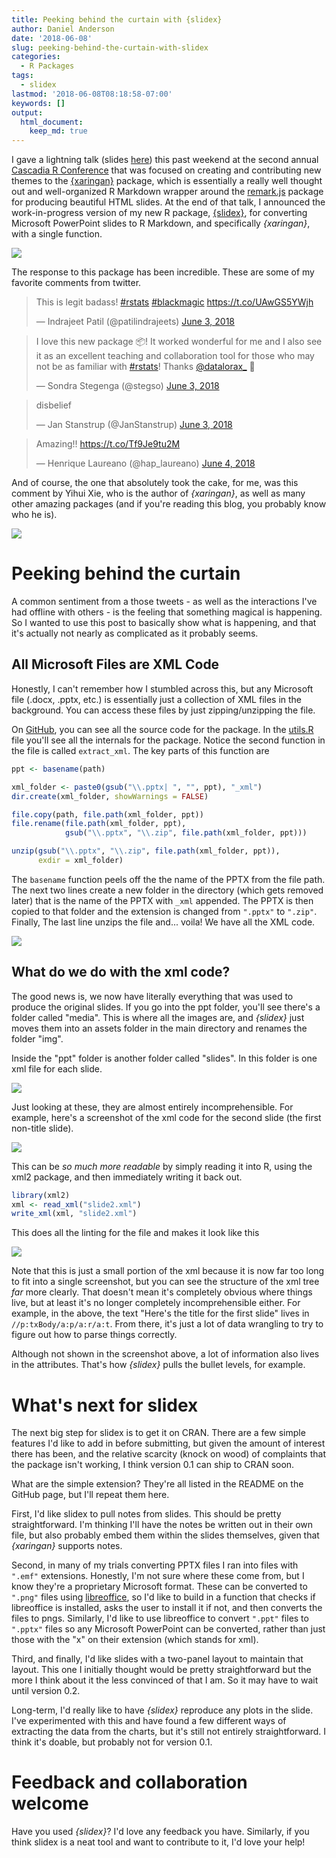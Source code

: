 ```yaml
---
title: Peeking behind the curtain with {slidex}
author: Daniel Anderson
date: '2018-06-08'
slug: peeking-behind-the-curtain-with-slidex
categories:
  - R Packages
tags:
  - slidex
lastmod: '2018-06-08T08:18:58-07:00'
keywords: []
output: 
  html_document:
    keep_md: true
---
```


I gave a lightning talk (slides [here](http://www.datalorax.com/talks/cascadia18/)) this past weekend at the second annual [Cascadia R Conference](https://cascadiarconf.com) that was focused on creating and contributing new themes to the [{xaringan}](https://github.com/yihui/xaringan) package, which is essentially a really well thought out and well-organized R Markdown wrapper around the [remark.js](https://github.com/gnab/remark) package for producing beautiful HTML slides. At the end of that talk, I announced the work-in-progress version of my new R package, [{slidex}](https://github.com/datalorax/slidex), for converting Microsoft PowerPoint slides to R Markdown, and specifically *{xaringan}*, with a single function. 

<img src="https://github.com/datalorax/slidex/raw/master/docs/slidex-preview.gif"/>

The response to this package has been incredible. These are some of my favorite comments from twitter.

<blockquote class="twitter-tweet" data-lang="en"><p lang="en" dir="ltr">This is legit badass! <a href="https://twitter.com/hashtag/rstats?src=hash&amp;ref_src=twsrc%5Etfw">#rstats</a> <a href="https://twitter.com/hashtag/blackmagic?src=hash&amp;ref_src=twsrc%5Etfw">#blackmagic</a> <a href="https://t.co/UAwGS5YWjh">https://t.co/UAwGS5YWjh</a></p>&mdash; Indrajeet Patil (@patilindrajeets) <a href="https://twitter.com/patilindrajeets/status/1003282765763305472?ref_src=twsrc%5Etfw">June 3, 2018</a></blockquote> <script async src="https://platform.twitter.com/widgets.js" charset="utf-8"></script> 

<blockquote class="twitter-tweet" data-lang="en"><p lang="en" dir="ltr">I love this new package 📦! It worked wonderful for me and I also see it as an excellent teaching and collaboration tool for those who may not be as familiar with <a href="https://twitter.com/hashtag/rstats?src=hash&amp;ref_src=twsrc%5Etfw">#rstats</a>! Thanks <a href="https://twitter.com/datalorax_?ref_src=twsrc%5Etfw">@datalorax_</a> 👏</p>&mdash; Sondra Stegenga (@stegso) <a href="https://twitter.com/stegso/status/1003287890065932288?ref_src=twsrc%5Etfw">June 3, 2018</a></blockquote> <script async src="https://platform.twitter.com/widgets.js" charset="utf-8"></script> 

<blockquote class="twitter-tweet" data-lang="en"><p lang="nl" dir="ltr">disbelief</p>&mdash; Jan Stanstrup (@JanStanstrup) <a href="https://twitter.com/JanStanstrup/status/1003390986964389898?ref_src=twsrc%5Etfw">June 3, 2018</a></blockquote> <script async src="https://platform.twitter.com/widgets.js" charset="utf-8"></script> 

<blockquote class="twitter-tweet" data-lang="en"><p lang="en" dir="ltr">Amazing!! <a href="https://t.co/Tf9Je9tu2M">https://t.co/Tf9Je9tu2M</a></p>&mdash; Henrique Laureano (@hap_laureano) <a href="https://twitter.com/hap_laureano/status/1003617692400738304?ref_src=twsrc%5Etfw">June 4, 2018</a></blockquote> <script async src="https://platform.twitter.com/widgets.js" charset="utf-8"></script> 


And of course, the one that absolutely took the cake, for me, was this comment by Yihui Xie, who is the author of *{xaringan}*, as well as many other amazing packages (and if you're reading this blog, you probably know who he is).

![](../2018-06-08-peeking-behind-the-curtain-with-slidex_files/img/yihui-comment.png)

# Peeking behind the curtain
A common sentiment from a those tweets - as well as the interactions I've had offline with others - is the feeling that something magical is happening. So I wanted to use this post to basically show what is happening, and that it's actually not nearly as complicated as it probably seems.

## All Microsoft Files are XML Code
Honestly, I can't remember how I stumbled across this, but any Microsoft file (.docx, .pptx, etc.) is essentially just a collection of XML files in the background. You can access these files by just zipping/unzipping the file. 

On [GitHub](https://github.com/datalorax/slidex/), you can see all the source code for the package. In the [utils.R](https://github.com/datalorax/slidex/blob/master/R/utils.R) file you'll see all the internals for the package. Notice the second function in the file is called `extract_xml`. The key parts of this function are


```r
ppt <- basename(path)

xml_folder <- paste0(gsub("\\.pptx| ", "", ppt), "_xml")
dir.create(xml_folder, showWarnings = FALSE)

file.copy(path, file.path(xml_folder, ppt))
file.rename(file.path(xml_folder, ppt),
            gsub("\\.pptx", "\\.zip", file.path(xml_folder, ppt)))

unzip(gsub("\\.pptx", "\\.zip", file.path(xml_folder, ppt)), 
      exdir = xml_folder)
```

The `basename` function peels off the the name of the PPTX from the file path. The next two lines create a new folder in the directory (which gets removed later) that is the name of the PPTX with `_xml` appended. The PPTX is then copied to that folder and the extension is changed from `".pptx"` to `".zip"`. Finally, The last line unzips the file and... voila! We have all the XML code.

![](../2018-06-08-peeking-behind-the-curtain-with-slidex_files/img/xml-code.png)

## What do we do with the xml code?
The good news is, we now have literally everything that was used to produce the original slides. If you go into the ppt folder, you'll see there's a folder called "media". This is where all the images are, and *{slidex}* just moves them into an assets folder in the main directory and renames the folder "img". 

Inside the "ppt" folder is another folder called "slides". In this folder is one xml file for each slide. 

![](../2018-06-08-peeking-behind-the-curtain-with-slidex_files/img/slide-xml.png)

Just looking at these, they are almost entirely incomprehensible. For example, here's a screenshot of the xml code for the second slide (the first non-title slide).

![](../2018-06-08-peeking-behind-the-curtain-with-slidex_files/img/jumbled-xml.png)

This can be *so much more readable* by simply reading it into R, using the xml2 package, and then immediately writing it back out.


```r
library(xml2)
xml <- read_xml("slide2.xml")
write_xml(xml, "slide2.xml")
```

This does all the linting for the file and makes it look like this

![](../2018-06-08-peeking-behind-the-curtain-with-slidex_files/img/linted-xml.png)

Note that this is just a small portion of the xml because it is now far too long to fit into a single screenshot, but you can see the structure of the xml tree *far* more clearly. That doesn't mean it's completely obvious where things live, but at least it's no longer completely incomprehensible either. For example, in the above, the text "Here's the title for the first slide" lives in `//p:txBody/a:p/a:r/a:t`. From there, it's just a lot of data wrangling to try to figure out how to parse things correctly.

Although not shown in the screenshot above, a lot of information also lives in the attributes. That's how *{slidex}* pulls the bullet levels, for example. 

# What's next for slidex
The next big step for slidex is to get it on CRAN. There are a few simple features I'd like to add in before submitting, but given the amount of interest there has been, and the relative scarcity (knock on wood) of complaints that the package isn't working, I think version 0.1 can ship to CRAN soon.

What are the simple extension? They're all listed in the README on the GitHub page, but I'll repeat them here. 

First, I'd like slidex to pull notes from slides. This should be pretty straightforward. I'm thinking I'll have the notes be written out in their own file, but also probably embed them within the slides themselves, given that *{xaringan}* supports notes.

Second, in many of my trials converting PPTX files I ran into files with `".emf"` extensions. Honestly, I'm not sure where these come from, but I know they're a proprietary Microsoft format. These can be converted to `".png"` files using [libreoffice](https://www.libreoffice.org), so I'd like to build in a function that checks if libreoffice is installed, asks the user to install it if not, and then converts the files to pngs. Similarly, I'd like to use libreoffice to convert `".ppt"` files to `".pptx"` files so any Microsoft PowerPoint can be converted, rather than just those with the "x" on their extension (which stands for xml).

Third, and finally, I'd like slides with a two-panel layout to maintain that layout. This one I initially thought would be pretty straightforward but the more I think about it the less convinced of that I am. So it may have to wait until version 0.2.

Long-term, I'd really like to have *{slidex}* reproduce any plots in the slide. I've experimented with this and have found a few different ways of extracting the data from the charts, but it's still not entirely straightforward. I think it's doable, but probably not for version 0.1.

# Feedback and collaboration welcome
Have you used *{slidex}*? I'd love any feedback you have. Similarly, if you think slidex is a neat tool and want to contribute to it, I'd love your help!

